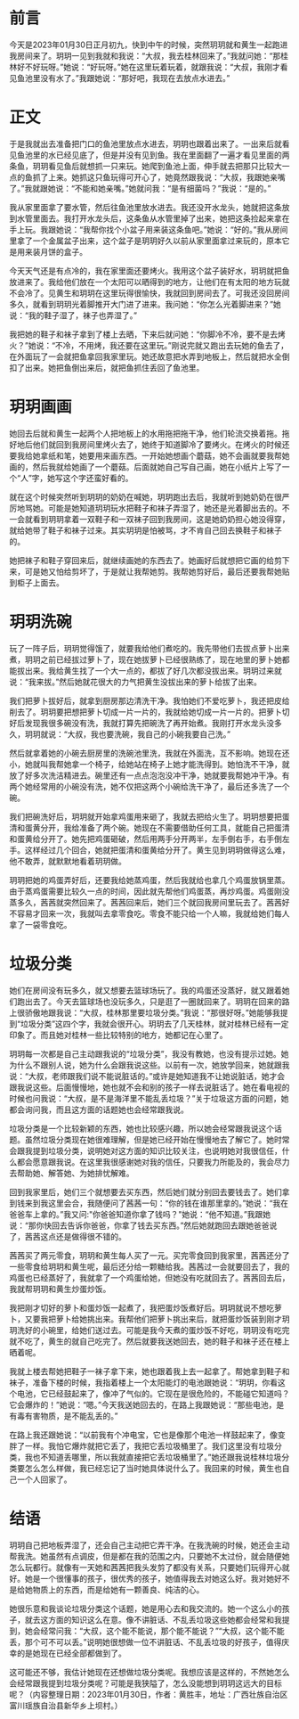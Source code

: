 # 前言

今天是2023年01月30日正月初九，快到中午的时候，突然玥玥就和黄生一起跑进我房间来了。玥玥一见到我就和我说：“大叔，我去桂林回来了。”我就问她：“那桂林好不好玩呀。”她说：“好玩呀。”她在这里玩着玩着，就跟我说：“大叔，我刚才看见鱼池里没有水了。”我跟她说：“那好吧，我现在去放点水进去。”

# 正文

于是我就出去准备把门口的鱼池里放点水进去，玥玥也跟着出来了。一出来后就看见鱼池里的水已经见底了，但是并没有见到鱼。我在里面翻了一遍才看见里面的两条鱼，玥玥看见鱼后就想抓一只来玩。她爬到鱼池上面，伸手就去把那只比较大一点的鱼抓了上来。她抓这只鱼玩得可开心了，她竟然跟我说：“大叔，我跟她亲嘴了。”我就跟她说：“不能和她亲嘴。”她就问我：“是有细菌吗？”我说：“是的。”

我从家里面拿了要水管，然后往鱼池里放水进去。我还没开水龙头，她就把这条放到水管里面去。我打开水龙头后，这条鱼从水管里掉了出来，她把这条捡起来拿在手上玩。我跟她说：“我帮你找个小盆子用来装这条鱼吧。”她说：“好的。”我从房间里拿了一个金属盆子出来，这个盆子是玥玥好久以前从家里面拿过来玩的，原本它是用来装月饼的盒子。

今天天气还是有点冷的，我在家里面还要烤火。我用这个盆子装好水，玥玥就把鱼放进来了。我给他们放在一个太阳可以晒得到的地方，让他们在有太阳的地方玩就不会冷了。见黄生和玥玥在这里玩得很愉快，我就回到房间去了。可我还没回房间多久，就看到玥玥光着脚推开大门进了进来。我问她：“你怎么光着脚进来？”她说：“我的鞋子湿了，袜子也弄湿了。”

我把她的鞋子和袜子拿到了楼上去晒，下来后就问她：“你脚冷不冷，要不是去烤火？”她说：“不冷，不用烤，我还要在这里玩。”刚说完就又跑出去玩她的鱼去了，在外面玩了一会就把鱼拿回我家里玩。她还故意把水弄到地板上，然后就把水全倒扣了出来。她把鱼倒出来后，就把鱼抓住丢回了鱼池里。

# 玥玥画画

她回去后就和黄生一起两个人把地板上的水用拖把拖干净，他们轮流交换着拖。拖好地后他们就回到我房间里烤火去了，她终于知道脚冷了要烤火。在烤火的时候还要我给她拿纸和笔，她要用来画东西。一开始她想画个蘑菇，她不会画就要我帮她画的，然后我就给她画了一个蘑菇。后面就她自己写自己画，她在小纸片上写了一个“人”字，她写这个字还蛮好看的。

就在这个时候突然听到玥玥的奶奶在喊她，玥玥跑出去后，我就听到她奶奶在很严厉地骂她。可能是她知道玥玥玩水把鞋子和袜子弄湿了，她还是光着脚出去的。不一会就看到玥玥拿着一双鞋子和一双袜子回到我房间，这是她奶奶担心她没得穿，就给她带了鞋子和袜子过来。其实玥玥是怕被骂，才不肯自己回去换鞋子和袜子的。

她把袜子和鞋子穿回来后，就继续画她的东西去了。她画好后就想把它画的给剪下来，可是她又怕给剪坏了，于是就让我帮她剪。我帮她剪好后，最后还要我帮她贴到柜子上面去。

# 玥玥洗碗

玩了一阵子后，玥玥觉得饿了，就要我给他们煮吃的。我先带他们去拔点萝卜出来煮，玥玥之前已经拔过萝卜了，现在她拔萝卜已经很熟练了，现在地里的萝卜她都能拔出来。我给黄生找了一个大一点的，都拔了好几次都没拔出来。玥玥过来就说：“我来拔。”然后她就花很大的力气把黄生没拔出来的萝卜给拔了出来。

我们把萝卜拔好后，就拿到厨房那边清洗干净。我怕她们不爱吃萝卜，我还把皮给削去了。玥玥要把想把萝卜切成一片一片的，我就给她切成一片一片的。把萝卜切好后发现我很多碗没有洗，我就打算先把碗洗了再开始煮。我刚打开水龙头没多久，玥玥就说：“大叔，我也要洗碗，我自己的小碗我要自己洗。”

然后就拿着她的小碗去厨房里的洗碗池里洗，我就在外面洗，互不影响。她现在还小，她就叫我帮她拿一个椅子，给她站在椅子上她才能洗得到。她怕洗不干净，就放了好多次洗洁精进去。碗里还有一点点泡泡没冲干净，她就要我帮她冲干净。有两个她经常用的小碗没有洗，她不仅把这两个小碗给洗干净了，最后还多洗了一个碗。

我们把碗洗好后，玥玥就开始拿鸡蛋用来砸了，我就去把给火生了。玥玥想要把蛋清和蛋黄分开，我给准备了两个碗。她现在不需要借助任何工具，就能自己把蛋清和蛋黄给分开了。她先把鸡蛋砸破，然后用两手分开两半，左手倒右手，右手倒左手。这样经过几个回合，她就把蛋清和蛋黄给分开了。黄生见到玥玥做得这么难，他不敢弄，就默默地看着玥玥做。

玥玥把她的鸡蛋弄好后，还要我给她蒸鸡蛋，然后我就给也拿几个鸡蛋放锅里蒸。由于蒸鸡蛋需要比较久一点的时间，因此就先帮他们鸡蛋蒸，再炒鸡蛋。鸡蛋刚没蒸多久，茜茜就突然回来了。茜茜回来后，她们三个就回我房间里玩去了。茜茜好不容易才回来一次，我就叫去拿零食吃。零食不能只给一个人嘛，我就给她们每人拿了一袋零食吃。

# 垃圾分类

她们在房间没有玩多久，就又想要去篮球场玩了。我的鸡蛋还没蒸好，就又跟着她们跑出去了。今天去篮球场也没玩多久，只是逛了一圈就回来了。玥玥在回来的路上很骄傲地跟我说：“大叔，桂林那里要垃圾分类。”我说：“那很好呀。”她能够我提到“垃圾分类”这四个字，我就会很开心。玥玥去了几天桂林，就对桂林已经有一定印象了。而且她对桂林一些比较特别的地方，她都记在心里了。

玥玥每一次都是自己主动跟我说的“垃圾分类”，我没有教她，也没有提示过她。她为什么不跟别人说，她为什么会跟我说这些。以前有一次，她放学回来，她就跟我说：“大叔，老师跟我们说不能说脏话的。”或许是她知道我不让她说脏话，她才会跟我说这些。后面慢慢地，她也就不会和别的孩子一样去说脏话了。她在看电视的时候也问我说：“大叔，是不是海洋里不能乱丢垃圾？”关于垃圾这方面的问题，她都会询问我，而且这方面的话题她也会经常跟我说。

垃圾分类是一个比较新颖的东西，她也比较感兴趣，所以她会经常跟我说这个话题。虽然垃圾分类现在她很难理解，但是她已经开始在慢慢地去了解它了。她时常会跟我提到垃圾分类，说明她对这方面的知识比较关注，也说明她对我很信任，什么都会愿意跟我说。在这里我很感谢她对我的信任，只要我力所能及的，我会尽力去帮助她、解答她、为她排忧解难。

回到我家里后，她们三个就想要去买东西，然后她们就分别回去要钱去了。她们拿到钱来到我这里会合，我随便问了茜茜一句：“你的钱在谁那里拿的。”她说：“我在爸爸车上拿的。”我又问:"你爸爸知道你拿了钱吗？"她说：“他不知道。”我跟她说：“那你快回去告诉你爸爸，你拿了钱去买东西。”然后她就跑回去跟她爸爸说了，茜茜这点还是做得很不错的。

茜茜买了两元零食，玥玥和黄生每人买了一元。买完零食回到我家里，茜茜还分了一些零食给玥玥和黄生呢，最后还分给一颗糖给我。茜茜过一会就要回去了，我的鸡蛋也已经蒸好了，我就拿了一个鸡蛋给她，但她没有吃就回去了。茜茜回去后，我就帮玥玥和黄生炒蛋炒饭。

我把刚才切好的萝卜和蛋炒饭一起煮了，我把蛋炒饭煮好后。玥玥就说不想吃萝卜，又要我把萝卜给她挑出来。我帮他们把萝卜挑出来后，就把蛋炒饭装到刚才玥玥洗好的小碗里，给她们送过去。可能是我今天煮的蛋炒饭不好吃，玥玥没有吃完就不吃了，黄生的就自己吃完了。然后就要我送她回去，她的鞋子和袜子还在楼上晒着呢。

我就上楼去帮她把鞋子一袜子拿下来，她也跟着我上去一起拿了。帮她拿到鞋子和袜子，准备下楼的时候，我指着楼上一个太阳能灯的电池跟她说：“玥玥，你看这个电池，它已经鼓起来了，像冲了气似的。它现在是很危险的，不能碰它知道吗？它会爆炸的！”她说：“嗯。”今天我送她回去的，在路上我跟她说：“那些电池，是有毒有害物质，是不能乱丢的。”

在路上我还跟她说：“以前我有个冲电宝，它也是像那个电池一样鼓起来了，像变胖了一样。我怕它爆炸就把它丢了，我把它丢垃圾桶里了。我们这里没有垃圾分类，我也不知道丢哪里，所以我就直接把它丢垃圾桶里了。”她还跟我说桂林垃圾分类要怎么怎么样做，我已经忘记了当时她具体说什么了。我回来的时候，黄生也自己一个人回家了。

# 结语

玥玥自己把地板弄湿了，还会自己主动把它弄干净。在我洗碗的时候，她还会主动帮我洗。她虽然有点调皮，但是都在我的范围之内，只要她不太过份，就会随便她怎么玩都行。就像有一天她和茜茜把我头发剪了都没有关系，只要她们玩得开心就好。她是一个很懂事的孩子，很优秀的孩子，她值得我去对她这么好。我对她好不是给她物质上的东西，而是给她有一颗善良、纯洁的心。

她很乐意和我谈论垃圾分类这个话题，她是用心去和我交流的。她一个这么小的孩子，就去这方面的知识这么在意。像不讲脏话、不乱丢垃圾这些她都会经常和我提到，她会经常问我：“大叔，这个能不能说，那个能不能说？”“大叔，这个能不能丢，那个可不可以丢。”说明她很想做一位不讲脏话、不乱丢垃圾的好孩子，值得庆幸的是她现在已经全部都做到了。

这可能还不够，我估计她现在还想做垃圾分类呢。我想应该是这样的，不然她怎么会经常跟我提到垃圾分类呢？可能是我狭隘了，怎么没能想到玥玥这远大的目标呢？（内容整理日期：2023年01月30日，作者：黄胜丰，地址：广西壮族自治区富川瑶族自治县新华乡上坝村。）